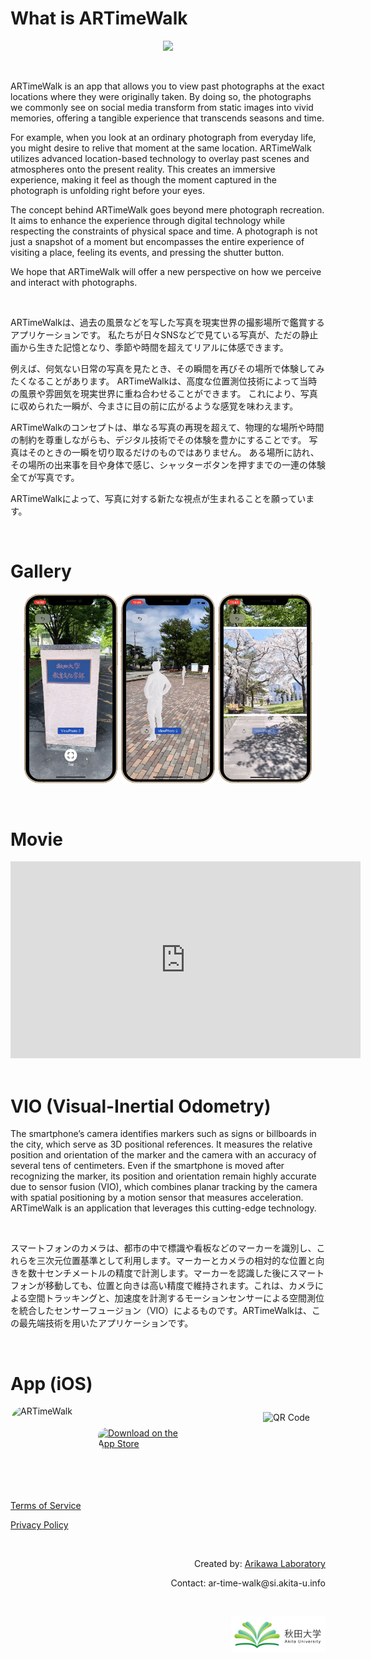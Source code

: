 # What is ARTimeWalk
<p style= 'text-align: center;'>
  <img src="ARTimeWalk_UsageScenes.jpg">
</p>

<br>

ARTimeWalk is an app that allows you to view past photographs at the exact locations where they were originally taken. By doing so, the photographs we commonly see on social media transform from static images into vivid memories, offering a tangible experience that transcends seasons and time.

For example, when you look at an ordinary photograph from everyday life, you might desire to relive that moment at the same location. ARTimeWalk utilizes advanced location-based technology to overlay past scenes and atmospheres onto the present reality. This creates an immersive experience, making it feel as though the moment captured in the photograph is unfolding right before your eyes.

The concept behind ARTimeWalk goes beyond mere photograph recreation. It aims to enhance the experience through digital technology while respecting the constraints of physical space and time. A photograph is not just a snapshot of a moment but encompasses the entire experience of visiting a place, feeling its events, and pressing the shutter button.

We hope that ARTimeWalk will offer a new perspective on how we perceive and interact with photographs.

<br>

ARTimeWalkは、過去の風景などを写した写真を現実世界の撮影場所で鑑賞するアプリケーションです。
私たちが日々SNSなどで見ている写真が、ただの静止画から生きた記憶となり、季節や時間を超えてリアルに体感できます。

例えば、何気ない日常の写真を見たとき、その瞬間を再びその場所で体験してみたくなることがあります。
ARTimeWalkは、高度な位置測位技術によって当時の風景や雰囲気を現実世界に重ね合わせることができます。
これにより、写真に収められた一瞬が、今まさに目の前に広がるような感覚を味わえます。

ARTimeWalkのコンセプトは、単なる写真の再現を超えて、物理的な場所や時間の制約を尊重しながらも、デジタル技術でその体験を豊かにすることです。
写真はそのときの一瞬を切り取るだけのものではありません。
ある場所に訪れ、その場所の出来事を目や身体で感じ、シャッターボタンを押すまでの一連の体験全てが写真です。

ARTimeWalkによって、写真に対する新たな視点が生まれることを願っています。

<br>

# Gallery
<p style= 'text-align: center;'>
  <img src="images/app_image_detect.jpg" width= "30%" >
  <img src="images/app_image_avatar.jpg" width= "30%" >
  <img src="images/app_image_photo.jpg" width= "30%" >
</p>

<br>

# Movie
<div class="wrap">
  <iframe width="560" height="315" src="https://www.youtube.com/embed/0M_TU2QXXmk?si=qRCGXrpkaowZBmiP" title="YouTube video player" frameborder="0" allow="accelerometer; autoplay; clipboard-write; encrypted-media; gyroscope; picture-in-picture; web-share" referrerpolicy="strict-origin-when-cross-origin" allowfullscreen></iframe>
</div>

<br>

# VIO (Visual-Inertial Odometry)
The smartphone’s camera identifies markers such as signs or billboards in the city, which serve as 3D positional references. It measures the relative position and orientation of the marker and the camera with an accuracy of several tens of centimeters. Even if the smartphone is moved after recognizing the marker, its position and orientation remain highly accurate due to sensor fusion (VIO), which combines planar tracking by the camera with spatial positioning by a motion sensor that measures acceleration. ARTimeWalk is an application that leverages this cutting-edge technology.

<br>

スマートフォンのカメラは、都市の中で標識や看板などのマーカーを識別し、これらを三次元位置基準として利用します。マーカーとカメラの相対的な位置と向きを数十センチメートルの精度で計測します。マーカーを認識した後にスマートフォンが移動しても、位置と向きは高い精度で維持されます。これは、カメラによる空間トラッキングと、加速度を計測するモーションセンサーによる空間測位を統合したセンサーフュージョン（VIO）によるものです。ARTimeWalkは、この最先端技術を用いたアプリケーションです。

<br>

# App (iOS)
<div style="display: flex; align-items: center; justify-content: space-between;">
  <div style="display: flex; align-items: center; gap: 20px;">
    <img src="https://is1-ssl.mzstatic.com/image/thumb/Purple211/v4/bc/a0/00/bca0000f-112d-9a79-223d-dd7923ff8aca/AppIcon-0-0-1x_U007emarketing-0-10-0-85-220.png/540x540bb.jpg" alt="ARTimeWalk" style="width: 120px; height: 120px; border-radius: 22%; overflow: hidden;">
    <a href="https://apps.apple.com/jp/app/artimewalk/id6473194027?itsct=apps_box_badge&amp;itscg=30200" style="display: inline-block; overflow: hidden; border-radius: 13px; width: 150px; height: 50px;">
      <img src="https://tools.applemediaservices.com/api/badges/download-on-the-app-store/black/en-us?size=250x83&amp;releaseDate=1721606400" alt="Download on the App Store" style="border-radius: 13px; width: 150px; height: 50px;">
    </a>
  </div>
  
  <img src="https://tools-qr-production.s3.amazonaws.com/output/apple-toolbox/54bf8aafc9ebf4ffd3f3c62c85ee214f/b4ce6eacf611621c23c43683eeb175d3.png" alt="QR Code" style="width: 100px; height: 100px;">
</div>

<br>

[Terms of Service](https://artimewalk.github.io/site/terms)

[Privacy Policy](https://artimewalk.github.io/site/privacy-policy)

<br>

<p style= 'text-align: right;'>
  Created by: <a href="https://top.ie.akita-u.ac.jp/lab/" target="_blank">Arikawa Laboratory</a>
</p>

<p style= 'text-align: right;'>
  Contact: ar-time-walk@si.akita-u.info
</p>

<br>

<p style= 'text-align: right;'>
  <a href="https://www.akita-u.ac.jp/honbu/" target="_blank"><img src="images/au_logo.jpg" width= "30%" ></a>
</p>
